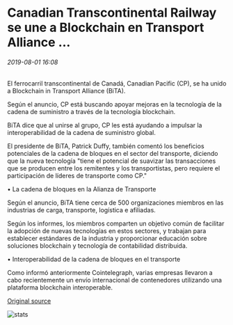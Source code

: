 # Canadian Transcontinental Railway se une a Blockchain en Transport Alliance ...

###### 2019-08-01 16:08

El ferrocarril transcontinental de Canadá, Canadian Pacific (CP), se ha unido a Blockchain in Transport Alliance (BiTA).

Según el anuncio, CP está buscando apoyar mejoras en la tecnología de la cadena de suministro a través de la tecnología blockchain.

BiTA dice que al unirse al grupo, CP les está ayudando a impulsar la interoperabilidad de la cadena de suministro global.

El presidente de BiTA, Patrick Duffy, también comentó los beneficios potenciales de la cadena de bloques en el sector del transporte, diciendo que la nueva tecnología "tiene el potencial de suavizar las transacciones que se producen entre los remitentes y los transportistas, pero requiere el participación de líderes de transporte como CP."

• La cadena de bloques en la Alianza de Transporte

Según el anuncio, BiTA tiene cerca de 500 organizaciones miembros en las industrias de carga, transporte, logística e afiliadas.

Según los informes, los miembros comparten un objetivo común de facilitar la adopción de nuevas tecnologías en estos sectores, y trabajan para establecer estándares de la industria y proporcionar educación sobre soluciones blockchain y tecnología de contabilidad distribuida.

• Interoperabilidad de la cadena de bloques en el transporte

Como informó anteriormente Cointelegraph, varias empresas llevaron a cabo recientemente un envío internacional de contenedores utilizando una plataforma blockchain interoperable.

[Original source](https://cointelegraph.com/news/canadian-transcontinental-railway-joins-blockchain-in-transport-alliance)

![stats](https://c.statcounter.com/11760860/0/a89fa40b/1/ "stats")